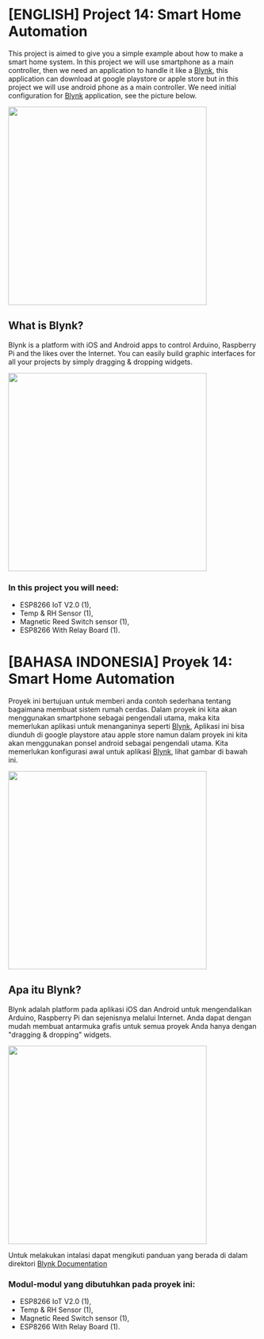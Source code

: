 # [ENGLISH] Project 14: Smart Home Automation

This project is aimed to give you a simple example about how to make a smart home system. In this project we will use smartphone as a main controller, then we need an application to handle it like a [Blynk](https://play.google.com/store/apps/details?id=cc.blynk&hl=in), this application can download at google playstore or apple store but in this project we will use android phone as a main controller. We need initial configuration for [Blynk](https://play.google.com/store/apps/details?id=cc.blynk&hl=in) application, see the picture below.

<img src="/images/14_smart_home_automation.png" height="400">

## What is Blynk?

Blynk is a platform with iOS and Android apps to control Arduino, Raspberry Pi and the likes over the Internet. You can easily build graphic interfaces for all your projects by simply dragging & dropping widgets.

<img src="/images/Blynk2.png" height="400">

### In this project you will need:
* ESP8266 IoT V2.0 (1),
* Temp & RH Sensor (1),
* Magnetic Reed Switch sensor (1),
* ESP8266 With Relay Board (1).

# [BAHASA INDONESIA] Proyek 14: Smart Home Automation

Proyek ini bertujuan untuk memberi anda contoh sederhana tentang bagaimana membuat sistem rumah cerdas. Dalam proyek ini kita akan menggunakan smartphone sebagai pengendali utama, maka kita memerlukan aplikasi untuk menanganinya seperti [Blynk](https://play.google.com/store/apps/details?id=cc.blynk&hl=id), Aplikasi ini bisa diunduh di google playstore atau apple store namun dalam proyek ini kita akan menggunakan ponsel android sebagai pengendali utama. Kita memerlukan konfigurasi awal untuk aplikasi [Blynk](https://play.google.com/store/apps/details?id=cc.blynk&hl=in), lihat gambar di bawah ini.

<img src="/images/14_smart_home_automation.png" height="400">

## Apa itu Blynk?

Blynk adalah platform pada aplikasi iOS dan Android untuk mengendalikan Arduino, Raspberry Pi dan sejenisnya melalui Internet. Anda dapat dengan mudah membuat antarmuka grafis untuk semua proyek Anda hanya dengan "dragging & dropping" widgets.

<img src="/images/Blynk2.png" height="400">

Untuk melakukan intalasi dapat mengikuti panduan yang berada di dalam direktori [Blynk Documentation](/14_Smart_Home_Automation/Blynk_Dosumentation/Instalasi_Blynk_pada_Smartphone.pdf)

### Modul-modul yang dibutuhkan pada proyek ini:
* ESP8266 IoT V2.0 (1),
* Temp & RH Sensor (1),
* Magnetic Reed Switch sensor (1),
* ESP8266 With Relay Board (1).



